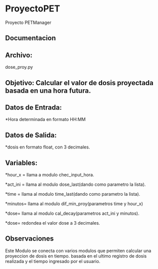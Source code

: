 # ProyectoPET
Proyecto PETManager

## **Documentacion**
## **Archivo:**
dose_proy.py
## **Objetivo**: Calcular el valor de dosis proyectada basada en una hora futura.
## **Datos de Entrada:**
*Hora determinada en formato HH:MM

## **Datos de Salida:**
*dosis en formato float, con 3 decimales.

## **Variables:**
*hour_x = llama a modulo chec_input_hora.

*act_ini = llama al modulo dose_last(dando como parametro la lista).

*time = llama al modulo time_last(dando como parametro la lista).

*minutos= llama al modulo dif_min_proy(parametros time y hour_x)

*dose= llama al modulo cal_decay(parametros act_ini y minutos).

*dose= redondea el valor dose a 3 decimales.


## **Observaciones**
Este Modulo se conecta con varios modulos que permiten calcular una proyeccion de dosis en tiempo. basada en el ultimo registro de dosis realizada y el tiempo ingresado por el usuario.
